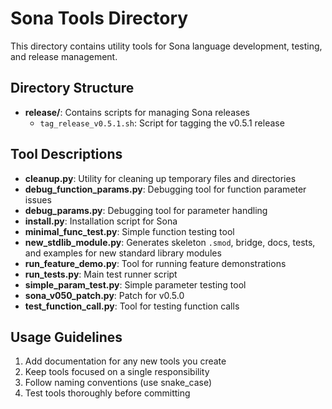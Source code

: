 # Sona Tools Directory

This directory contains utility tools for Sona language development, testing, and release management.

## Directory Structure

- **release/**: Contains scripts for managing Sona releases
  - `tag_release_v0.5.1.sh`: Script for tagging the v0.5.1 release

## Tool Descriptions

- **cleanup.py**: Utility for cleaning up temporary files and directories
- **debug_function_params.py**: Debugging tool for function parameter issues
- **debug_params.py**: Debugging tool for parameter handling
- **install.py**: Installation script for Sona
- **minimal_func_test.py**: Simple function testing tool
- **new_stdlib_module.py**: Generates skeleton `.smod`, bridge, docs, tests, and
  examples for new standard library modules
- **run_feature_demo.py**: Tool for running feature demonstrations
- **run_tests.py**: Main test runner script
- **simple_param_test.py**: Simple parameter testing tool
- **sona_v050_patch.py**: Patch for v0.5.0
- **test_function_call.py**: Tool for testing function calls

## Usage Guidelines

1. Add documentation for any new tools you create
2. Keep tools focused on a single responsibility
3. Follow naming conventions (use snake_case)
4. Test tools thoroughly before committing
